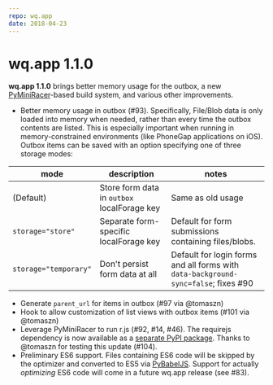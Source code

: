 ```yaml
---
repo: wq.app
date: 2018-04-23
---
```


# wq.app 1.1.0

**wq.app 1.1.0** brings better memory usage for the outbox, a new [PyMiniRacer](https://github.com/sqreen/PyMiniRacer)-based build system, and various other improvements.

 * Better memory usage in outbox (#93). Specifically, File/Blob data is only loaded into memory when needed, rather than every time the outbox contents are listed.  This is especially important when running in memory-constrained environments (like PhoneGap applications on iOS).  Outbox items can be saved with an option specifying one of three storage modes:

mode | description | notes
--|--|--
(Default) | Store form data in `outbox` localForage key | Same as old usage
`storage="store"` | Separate form-specific localForage key | Default for form submissions containing files/blobs.
`storage="temporary"` | Don't persist form data at all | Default for login forms and all forms with `data-background-sync=false`; fixes #90

 * Generate `parent_url` for items in outbox (#97 via @tomaszn)
 * Hook to allow customization of list views with outbox items (#101 via @tomaszn) 
 * Leverage PyMiniRacer to run r.js (#92, #14, #46).  The requirejs dependency is now available as a [separate PyPI package](https://github.com/wq/python-requirejs).  Thanks to @tomaszn for testing this update (#104).
 * Preliminary ES6 support.  Files containing ES6 code will be skipped by the optimizer and converted to ES5 via [PyBabelJS](https://github.com/yetone/babeljs-python).  Support for actually *optimizing* ES6 code will come in a future wq.app release (see #83).
